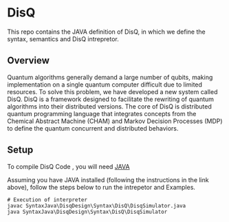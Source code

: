 # DisQ

This repo contains the JAVA definition of DisQ, in which we define the syntax, semantics and DisQ intrepretor. 

## Overview

Quantum algorithms generally demand a large number of qubits, making implementation on a single quantum computer difficult due to limited resources. To solve this problem, we have developed a new system called DisQ. DisQ is a framework designed to facilitate the rewriting of quantum algorithms into their distributed versions. The core of  DisQ is distributed quantum programming language that integrates concepts from the Chemical Abstract Machine (CHAM) and Markov Decision Processes (MDP) to define the quantum concurrent and distributed behaviors.

## Setup

To compile DisQ Code , you will need [JAVA](https://ubuntu.com/tutorials/install-jre#1-overview) 

Assuming you have JAVA installed (following the instructions in the link above), follow the steps below to run the intrepetor and Examples.
```
# Execution of interpreter
javac SyntaxJava\DisqDesign\Syntax\DisQ\DisqSimulator.java
java SyntaxJava\DisqDesign\Syntax\DisQ\DisqSimulator
```
